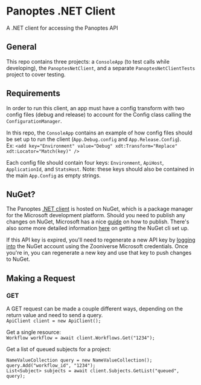 # Panoptes .NET Client
A .NET client for accessing the Panoptes API

## General
This repo contains three projects: a `ConsoleApp` (to test calls while developing), the `PanoptesNetClient`, and a separate `PanoptesNetClientTests` project to cover testing.

## Requirements
In order to run this client, an app must have a config transform with two config files (debug and release) to account for the Config class calling the `ConfigurationManager`.

In this repo, the `ConsoleApp` contains an example of how config files should be set up to run the client (`App.Debug.config` and `App.Release.Config`).  
Ex: `<add key="Environment" value="Debug" xdt:Transform="Replace" xdt:Locator="Match(key)" />`

Each config file should contain four keys: `Environment`, `ApiHost`, `ApplicationId`, and `StatsHost`. Note: these keys should also be contained in the main `App.Config` as empty strings.

## NuGet?
The Panoptes [.NET client](https://www.nuget.org/packages/PanoptesNetClient) is hosted on NuGet, which is a package manager for the Microsoft development platform. Should you need to publish any changes on NuGet, Microsoft has a nice [guide](https://docs.microsoft.com/en-us/nuget/nuget-org/publish-a-package) on how to publish. There's also some more detailed information [here](https://docs.microsoft.com/en-us/nuget/install-nuget-client-tools) on getting the NuGet cli set up.

If this API key is expired, you'll need to regenerate a new API key by [logging into](https://www.nuget.org/account/ApiKeys) the NuGet account using the Zooniverse Microsoft credentials. Once you're in, you can regenerate a new key and use that key to push changes to NuGet.

## Making a Request

### GET

A GET request can be made a couple different ways, depending on the return value and need to send a query.  
`ApiClient client = new ApiClient();`

Get a single resource:  
`Workflow workflow = await client.Workflows.Get("1234");`

Get a list of queued subjects for a project:
```
NameValueCollection query = new NameValueCollection();
query.Add("workflow_id", "1234");
List<Subject> subjects = await client.Subjects.GetList("queued", query);
```

